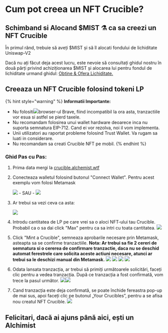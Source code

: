 # Cum pot creea un NFT Crucible?

## Schimband si Alocand $MIST ⚗️ ca sa creezi un NFT Crucible

În primul rând, trebuie să aveți $MIST și să îl alocati fondului de lichiditate Uniswap-V2 

Dacă nu ați făcut deja acest lucru, este nevoie să consultați ghidul nostru în două părți privind achiziționarea $MIST și alocarea lui pentru fondul de lichiditate urmand ghidul: [Obtine & Ofera Lichiditate.](../../alchemist-token/acquiring-and-subscribing.md)

## Creeaza un NFT Crucible folosind tokeni LP

{% hint style="warning" %}
**Informatii Importante:** 

* Nu folositi![](../../.gitbook/assets/brave.png)browser-ul Brave, fiind incompatibil la ora asta, tranzactiile vor esua si astfel se pierd taxele.
* Nu recomandam folosirea unui wallet hardware deoarece inca nu suporta semnatura EIP-712. Cand ei vor rezolva, noi il vom implementa.
* Unii utilizatori au raportat probleme folosind Trust Wallet. Va rugam sa luati in considerare.
* Nu recomandam sa creati Crucible NFT pe mobil.
{% endhint %}

### Ghid Pas cu Pas:

1. Prima data mergi la [crucible.alchemist.wtf](https://crucible.alchemist.wtf/)
2. Conecteaza walletul folosind butonul "Connect Wallet". Pentru acest exemplu vom folosi Metamask

   ![](../../.gitbook/assets/screenshot-2021-05-07-at-12.48.31.png) - SAU - ![](../../.gitbook/assets/screenshot-2021-05-07-at-12.48.38.png) 

3. Ar trebui sa vezi ceva ca asta:

    ![](../../.gitbook/assets/screenshot-2021-05-07-at-12.49.57.png) 

4. Introdu cantitatea de LP pe care vrei sa o aloci NFT-ului tau Crucible. Probabil ca o sa dai click "Max" pentru ca sa intri cu toata cantitatea.  ![](../../.gitbook/assets/screenshot-2021-05-07-at-12.50.01.png)  
5. Click "Mint a Crucible", semneaza aprobarile necesare prin Metamask, asteapta sa se confirme tranzactiile. **Nota: Ar trebui sa fie 2 cereri de semnatura si o cererea de confirmare tranzactie, daca nu se deschid automat ferestrele care solicita aceste actiuni necesare, atunci ar trebui sa le deschizi manual din Metamask.**  ![](../../.gitbook/assets/screenshot-2021-05-07-at-12.50.05.png)  ![](../../.gitbook/assets/screenshot-2021-05-07-at-12.50.16.png) ![](../../.gitbook/assets/screenshot-2021-05-07-at-12.50.20.png) ![](../../.gitbook/assets/screenshot-2021-05-07-at-12.50.28.png) 
6. Odata lansata tranzacția, ar trebui să primiți următoarele solicitări, faceți clic pentru a vedea tranzacția. După ce tranzacția a fost confirmată, vom trece la pasul următor.  ![](../../.gitbook/assets/screenshot-2021-05-07-at-13.12.02.png)![](../../.gitbook/assets/screenshot-2021-05-07-at-13.24.50.png) 
7. Cand tranzacția este deja confirmată, se poate închide fereastra pop-up de mai sus, apoi faceți clic pe butonul „Your Crucibles”, pentru a se afisa nou creatul NFT Crucible. ![](../../.gitbook/assets/screenshot-2021-05-07-at-13.01.22.png) 

## **Felicitari,** dacă ai ajuns până aici, ești un Alchimist

